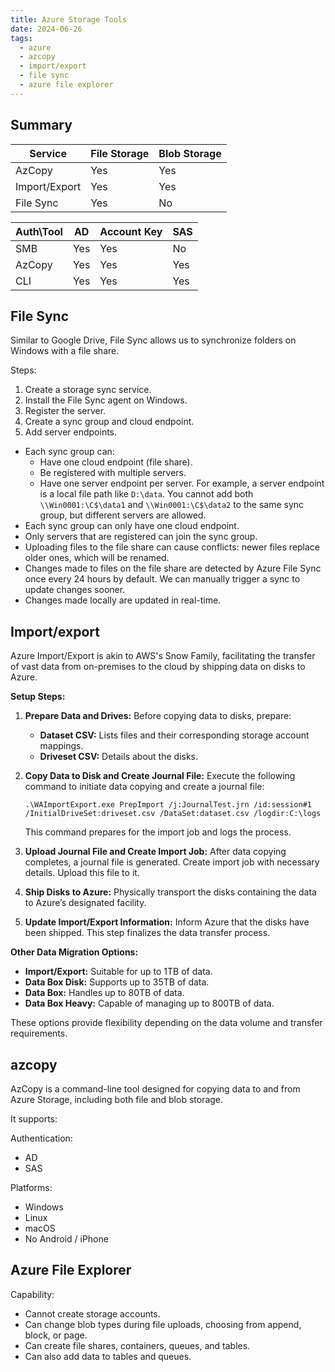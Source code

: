 ```yaml
---
title: Azure Storage Tools
date: 2024-06-26
tags:
  - azure
  - azcopy
  - import/export
  - file sync
  - azure file explorer
---
```


## Summary

| Service        | File Storage | Blob Storage |
|----------------|--------------|--------------|
| AzCopy         | Yes          | Yes          |
| Import/Export  | Yes          | Yes          |
| File Sync      | Yes          | No           |

| Auth\Tool    | AD   | Account Key  | SAS  |
|--------------|------|------ |------|
| SMB          | Yes  | Yes   | No   |
| AzCopy       | Yes  | Yes   | Yes  |
| CLI          | Yes  | Yes   | Yes  |

## File Sync

Similar to Google Drive, File Sync allows us to synchronize folders on Windows with a file share.

Steps:
1. Create a storage sync service.
2. Install the File Sync agent on Windows.
3. Register the server.
4. Create a sync group and cloud endpoint.
5. Add server endpoints.

- Each sync group can:
  - Have one cloud endpoint (file share).
  - Be registered with multiple servers.
  - Have one server endpoint per server. For example, a server endpoint is a local file path like `D:\data`. You cannot add both `\\Win0001:\C$\data1` and `\\Win0001:\C$\data2` to the same sync group, but different servers are allowed.
- Each sync group can only have one cloud endpoint.
- Only servers that are registered can join the sync group.
- Uploading files to the file share can cause conflicts: newer files replace older ones, which will be renamed.
- Changes made to files on the file share are detected by Azure File Sync once every 24 hours by default. We can manually trigger a sync to update changes sooner.
- Changes made locally are updated in real-time.

## Import/export

Azure Import/Export is akin to AWS's Snow Family, facilitating the transfer of vast data from on-premises to the cloud by shipping data on disks to Azure.

**Setup Steps:**

1. **Prepare Data and Drives:**
   Before copying data to disks, prepare:
   - **Dataset CSV:** Lists files and their corresponding storage account mappings.
   - **Driveset CSV:** Details about the disks.

2. **Copy Data to Disk and Create Journal File:**
   Execute the following command to initiate data copying and create a journal file:
   ```
   .\WAImportExport.exe PrepImport /j:JournalTest.jrn /id:session#1 /InitialDriveSet:driveset.csv /DataSet:dataset.csv /logdir:C:\logs
   ```
   This command prepares for the import job and logs the process.

3. **Upload Journal File and Create Import Job:**
   After data copying completes, a journal file is generated. Create import job with necessary details. Upload this file to it. 

4. **Ship Disks to Azure:**
   Physically transport the disks containing the data to Azure’s designated facility.

5. **Update Import/Export Information:**
   Inform Azure that the disks have been shipped. This step finalizes the data transfer process.

**Other Data Migration Options:**

- **Import/Export:** Suitable for up to 1TB of data.
- **Data Box Disk:** Supports up to 35TB of data.
- **Data Box:** Handles up to 80TB of data.
- **Data Box Heavy:** Capable of managing up to 800TB of data.

These options provide flexibility depending on the data volume and transfer requirements.

## azcopy

AzCopy is a command-line tool designed for copying data to and from Azure Storage, including both file and blob storage. 

It supports:

Authentication:
- AD
- SAS

Platforms:
- Windows
- Linux
- macOS
- No Android / iPhone

## Azure File Explorer

Capability:
- Cannot create storage accounts.
- Can change blob types during file uploads, choosing from append, block, or page.
- Can create file shares, containers, queues, and tables.
- Can also add data to tables and queues.